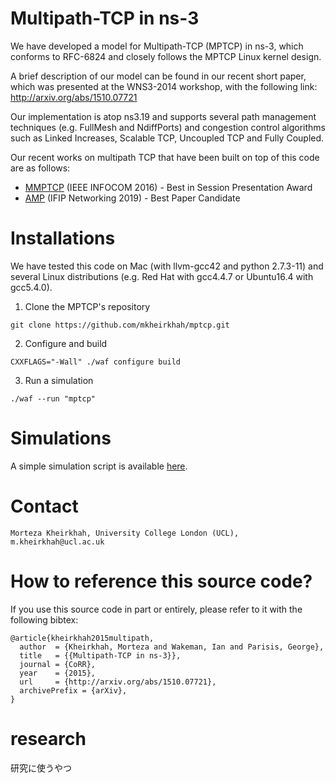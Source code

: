
# Multipath-TCP in ns-3
We have developed a model for Multipath-TCP (MPTCP) in ns-3, which
conforms to RFC-6824 and closely follows the MPTCP Linux kernel design.

A brief description of our model can be found in our recent short
paper, which was presented at the WNS3-2014 workshop, with the
following link: http://arxiv.org/abs/1510.07721

Our implementation is atop ns3.19 and supports several path management
techniques (e.g. FullMesh and NdiffPorts) and congestion control
algorithms such as Linked Increases, Scalable TCP, Uncoupled TCP and
Fully Coupled.

Our recent works on multipath TCP that have been built on top of this
code are as follows: 
* [MMPTCP](https://ieeexplore.ieee.org/abstract/document/7524530)
  (IEEE INFOCOM 2016) - </b>Best in Session Presentation Award</b>
* [AMP](https://ieeexplore.ieee.org/document/8816848) (IFIP Networking 2019) -
  </b>Best Paper Candidate</b>

# Installations
We have tested this code on Mac (with llvm-gcc42 and python 2.7.3-11)
and several Linux distributions (e.g. Red Hat with gcc4.4.7 or
Ubuntu16.4 with gcc5.4.0).

1. Clone the MPTCP's repository

``` 
git clone https://github.com/mkheirkhah/mptcp.git
```

2. Configure and build 

``` 
CXXFLAGS="-Wall" ./waf configure build 
```

3. Run a simulation

``` 
./waf --run "mptcp"
```

# Simulations

A simple simulation script is available [here](./scratch/).

# Contact

```
Morteza Kheirkhah, University College London (UCL), m.kheirkhah@ucl.ac.uk
```

# How to reference this source code?

If you use this source code in part or entirely, please refer to it
with the following bibtex:

```
@article{kheirkhah2015multipath,
  author  = {Kheirkhah, Morteza and Wakeman, Ian and Parisis, George},
  title   = {{Multipath-TCP in ns-3}},
  journal = {CoRR},
  year    = {2015},
  url     = {http://arxiv.org/abs/1510.07721},
  archivePrefix = {arXiv},
}
```



# research
研究に使うやつ

